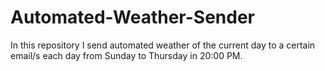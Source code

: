 # Automated-Weather-Sender
In this repository I send automated weather of the current day to a certain email/s each day from Sunday to Thursday in 20:00 PM.
